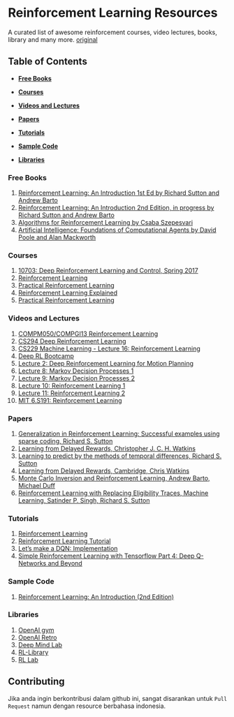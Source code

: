 # Reinforcement Learning Resources
A curated list of awesome reinforcement courses, video lectures, books, library and many more.
[original](https://github.com/Duane321/reinforcement-learning-resources)
## Table of Contents
* **[Free Books](#free-books)**

* **[Courses](#courses)**

* **[Videos and Lectures](#videos-and-lectures)**

* **[Papers](#papers)**

* **[Tutorials](#tutorials)**

* **[Sample Code](#sample-code)**

* **[Libraries](#libraries)**

### Free Books
1.	[Reinforcement Learning: An Introduction 1st Ed by Richard Sutton and Andrew Barto](http://incompleteideas.net/book/ebook/the-book.html)
2.	[Reinforcement Learning: An Introduction 2nd Edition, in progress by Richard Sutton and Andrew Barto](http://incompleteideas.net/book/bookdraft2018mar11.pdf)
3.	[Algorithms for Reinforcement Learning by Csaba Szepesvari](http://www.ualberta.ca/~szepesva/papers/RLAlgsInMDPs.pdf)
4.	[Artificial Intelligence: Foundations of Computational Agents by David Poole and Alan Mackworth](http://artint.info/html/ArtInt_262.html)

### Courses
1.	[10703: Deep Reinforcement Learning and Control, Spring 2017](https://katefvision.github.io/)
2.	[Reinforcement Learning](https://classroom.udacity.com/courses/ud600)
3.	[Practical Reinforcement Learning](https://www.coursera.org/learn/practical-rl)
4.	[Reinforcement Learning Explained](https://www.edx.org/course/reinforcement-learning-explained)
5.	[Practical Reinforcement Learning](https://github.com/yandexdataschool/Practical_RL)

### Videos and Lectures
1.	[COMPM050/COMPGI13 Reinforcement Learning](http://www0.cs.ucl.ac.uk/staff/d.silver/web/Teaching.html)
2.	[CS294 Deep Reinforcement Learning](https://www.youtube.com/playlist?list=PLkFD6_40KJIznC9CDbVTjAF2oyt8_VAe3)
3.	[CS229 Machine Learning - Lecture 16: Reinforcement Learning](https://www.youtube.com/watch?v=RtxI449ZjSc&feature=relmfu)
4.	[Deep RL Bootcamp](https://sites.google.com/view/deep-rl-bootcamp/lectures)
5.	[Lecture 2: Deep Reinforcement Learning for Motion Planning](https://www.youtube.com/watch?v=QDzM8r3WgBw&list=PLrAXtmErZgOeiKm4sgNOknGvNjby9efdf)
6.	[Lecture 8: Markov Decision Processes 1](https://www.youtube.com/watch?v=i0o-ui1N35U)
7.	[Lecture 9: Markov Decision Processes 2](https://www.youtube.com/watch?v=Csiiv6WGzKM)
8.	[Lecture 10: Reinforcement Learning 1](https://www.youtube.com/watch?v=ifma8G7LegE)
9.	[Lecture 11: Reinforcement Learning 2](https://www.youtube.com/watch?v=Si1_YTw960c)
10.	[MIT 6.S191: Reinforcement Learning](https://www.youtube.com/watch?v=93M1l_nrhpQ)

### Papers
1.	[Generalization in Reinforcement Learning: Successful examples using sparse coding, Richard S. Sutton](http://webdocs.cs.ualberta.ca/~sutton/papers/sutton-96.pdf) 
2.	[Learning from Delayed Rewards, Christopher J. C. H. Watkins](https://www.cs.rhul.ac.uk/home/chrisw/new_thesis.pdf)
3.	[Learning to predict by the methods of temporal differences, Richard S. Sutton](http://webdocs.cs.ualberta.ca/~sutton/papers/sutton-88-with-erratum.pdf)
4.	[Learning from Delayed Rewards, Cambridge, Chris Watkins](http://www.cs.rhul.ac.uk/home/chrisw/thesis.html)
5.	[Monte Carlo Inversion and Reinforcement Learning, Andrew Barto, Michael Duff](http://papers.nips.cc/paper/865-monte-carlo-matrix-inversion-and-reinforcement-learning.pdf)
6.	[Reinforcement Learning with Replacing Eligibility Traces, Machine Learning, Satinder P. Singh, Richard S. Sutton](http://www-all.cs.umass.edu/pubs/1995_96/singh_s_ML96.pdf)

### Tutorials
1.	[Reinforcement Learning](http://www.cse.unsw.edu.au/~cs9417ml/RL1/)
2.	[Reinforcement Learning Tutorial](http://wiki.ros.org/reinforcement_learning/Tutorials/Reinforcement%20Learning%20Tutorial)
3.	[Let’s make a DQN: Implementation](https://jaromiru.com/2016/10/03/lets-make-a-dqn-implementation/)
4.	[Simple Reinforcement Learning with Tensorflow Part 4: Deep Q-Networks and Beyond](https://medium.com/@awjuliani/simple-reinforcement-learning-with-tensorflow-part-4-deep-q-networks-and-beyond-8438a3e2b8df)

### Sample Code
1. [Reinforcement Learning: An Introduction (2nd Edition)](https://github.com/ShangtongZhang/reinforcement-learning-an-introduction)

### Libraries
1.	[OpenAI gym](https://gym.openai.com/)
2.	[OpenAI Retro](https://github.com/openai/retro)
3.	[Deep Mind Lab](https://github.com/deepmind/lab)
4.	[RL-Library](http://library.rl-community.org/wiki/Main_Page)
5.	[RL Lab](https://github.com/rll/rllab)

## Contributing
Jika anda ingin berkontribusi dalam github ini, sangat disarankan untuk `Pull Request` namun dengan resource berbahasa indonesia.
